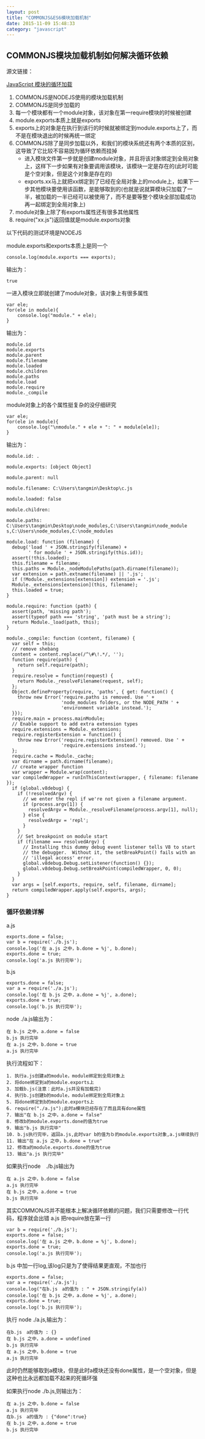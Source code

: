 ```yaml
---
layout: post
title: "COMMONJS&ES6模块加载机制"
date: 2015-11-09 15:48:33
category: "javascript"
---
```


## COMMONJS模块加载机制如何解决循环依赖

源文链接：

[JavaScript 模块的循环加载](http://www.ruanyifeng.com/blog/2015/11/circular-dependency.html)

1. COMMONJS是NODEJS使用的模块加载机制
2. COMMONJS是同步加载的
3. 每一个模块都有一个module对象，该对象在第一require模块的时候被创建
4. module.exports本质上就是exports
5. exports上的对象是在执行到该行的时候就被绑定到module.exports上了，而不是在模块退出的时候再统一绑定
6. COMMONJS除了是同步加载以外，和我们的模块系统还有两个本质的区别，这导致了它比较不容易因为循环依赖而挂掉
	- 进入模块文件第一步就是创建module对象，并且将该对象绑定到全局对象上，这样下一步如果有对象要调用该模块，该模块一定是存在的(此时可能是个空对象，但是这个对象是存在的)
	- exports.xx马上就把xx绑定到了已经在全局对象上的module上，如果下一步其他模块要使用该函数，是能够取到的(也就是说就算模块只加载了一半，被加载的一半已经可以被使用了，而不是要等整个模块全部加载成功再一起绑定到全局对象上)
7. module对象上除了有exports属性还有很多其他属性
8. require("xx.js")返回值就是module.exports对象


以下代码的测试环境是NODEJS

module.exports和exports本质上是同一个

	console.log(module.exports === exports);

输出为：
	
	true

一进入模块立即就创建了module对象，该对象上有很多属性

	var ele;
	for(ele in module){
		console.log("module." + ele);
	}

输出为：
	
	module.id
	module.exports
	module.parent
	module.filename
	module.loaded
	module.children
	module.paths
	module.load
	module.require
	module._compile

module对象上的各个属性挺复杂的没仔细研究

	var ele;
	for(ele in module){
		console.log("\nmodule." + ele + ": " + module[ele]);
	}

输出为：
	
	module.id: .

	module.exports: [object Object]

	module.parent: null

	module.filename: C:\Users\tangmin\Desktop\c.js

	module.loaded: false

	module.children:

	module.paths: C:\Users\tangmin\Desktop\node_modules,C:\Users\tangmin\node_module
	s,C:\Users\node_modules,C:\node_modules

	module.load: function (filename) {
	  debug('load ' + JSON.stringify(filename) +
	        ' for module ' + JSON.stringify(this.id));
	  assert(!this.loaded);
	  this.filename = filename;
	  this.paths = Module._nodeModulePaths(path.dirname(filename));
	  var extension = path.extname(filename) || '.js';
	  if (!Module._extensions[extension]) extension = '.js';
	  Module._extensions[extension](this, filename);
	  this.loaded = true;
	}

	module.require: function (path) {
	  assert(path, 'missing path');
	  assert(typeof path === 'string', 'path must be a string');
	  return Module._load(path, this);
	}

	module._compile: function (content, filename) {
	  var self = this;
	  // remove shebang
	  content = content.replace(/^\#\!.*/, '');
	  function require(path) {
	    return self.require(path);
	  }
	  require.resolve = function(request) {
	    return Module._resolveFilename(request, self);
	  };
	  Object.defineProperty(require, 'paths', { get: function() {
	    throw new Error('require.paths is removed. Use ' +
	                    'node_modules folders, or the NODE_PATH ' +
	                    'environment variable instead.');
	  }});
	  require.main = process.mainModule;
	  // Enable support to add extra extension types
	  require.extensions = Module._extensions;
	  require.registerExtension = function() {
	    throw new Error('require.registerExtension() removed. Use ' +
	                    'require.extensions instead.');
	  };
	  require.cache = Module._cache;
	  var dirname = path.dirname(filename);
	  // create wrapper function
	  var wrapper = Module.wrap(content);
	  var compiledWrapper = runInThisContext(wrapper, { filename: filename });
	  if (global.v8debug) {
	    if (!resolvedArgv) {
	      // we enter the repl if we're not given a filename argument.
	      if (process.argv[1]) {
	        resolvedArgv = Module._resolveFilename(process.argv[1], null);
	      } else {
	        resolvedArgv = 'repl';
	      }
	    }
	    // Set breakpoint on module start
	    if (filename === resolvedArgv) {
	      // Installing this dummy debug event listener tells V8 to start
	      // the debugger.  Without it, the setBreakPoint() fails with an
	      // 'illegal access' error.
	      global.v8debug.Debug.setListener(function() {});
	      global.v8debug.Debug.setBreakPoint(compiledWrapper, 0, 0);
	    }
	  }
	  var args = [self.exports, require, self, filename, dirname];
	  return compiledWrapper.apply(self.exports, args);
	}

### 循环依赖详解

a.js

	exports.done = false;
	var b = require('./b.js');
	console.log('在 a.js 之中，b.done = %j', b.done);
	exports.done = true;
	console.log('a.js 执行完毕');

b.js

	exports.done = false;
	var a = require('./a.js');
	console.log('在 b.js 之中，a.done = %j', a.done);
	exports.done = true;
	console.log('b.js 执行完毕');
	
node ./a.js输出为：

	在 b.js 之中，a.done = false
	b.js 执行完毕
	在 a.js 之中，b.done = true
	a.js 执行完毕
	
执行流程如下：

	1. 执行a.js创建a的module，module绑定到全局对象上  
	2. 将done绑定到a的module.exports上  
	3. 加载b.js(注意：此时a.js并没有加载完)  
	4. 执行b.js创建b的module，module绑定到全局对象上  
	5. 将done绑定到b的module.exports上  
	6. require("./a.js");此时a模块已经存在了而且具有done属性  
	7. 输出"在 b.js 之中，a.done = false"  
	8. 修改b的module.exports.done的值为true  
	9. 输出"b.js 执行完毕"  
	10. b.js执行完毕，返回a.js,此时var b的值为ｂ的module.exports对象,a.js继续执行  
	11. 输出"在 a.js 之中，b.done = true"  
	12. 修改a的module.exports.done的值为true  
	13. 输出"a.js 执行完毕"  

如果执行node　./b.js输出为
	
	在 a.js 之中，b.done = false
	a.js 执行完毕
	在 b.js 之中，a.done = true
	b.js 执行完毕

其实COMMONJS并不能根本上解决循环依赖的问题，我们只需要修改一行代码，程序就会出错
a.js 把require放在第一行

	var b = require('./b.js');
	exports.done = false;
	console.log('在 a.js 之中，b.done = %j', b.done);
	exports.done = true;
	console.log('a.js 执行完毕');

b.js 中加一行log,该log只是为了使得结果更直观，不加也行
	
	exports.done = false;
	var a = require('./a.js');
	console.log("在b.js　a的值为 : " + JSON.stringify(a))
	console.log('在 b.js 之中，a.done = %j', a.done);
	exports.done = true;
	console.log('b.js 执行完毕');

执行 node ./a.js,输出为：

	在b.js　a的值为 : {}
	在 b.js 之中，a.done = undefined
	b.js 执行完毕
	在 a.js 之中，b.done = true
	a.js 执行完毕

此时仍然能够取到a模块，但是此时a模块还没有done属性，是一个空对象，但是这种也比永远都加载不起来的死循环强

如果执行node ./b.js,则输出为：

	在 a.js 之中，b.done = false
	a.js 执行完毕
	在b.js　a的值为 : {"done":true}
	在 b.js 之中，a.done = true
	b.js 执行完毕

